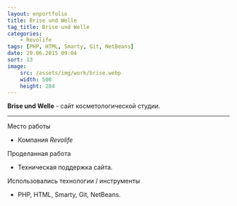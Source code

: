 ```yaml
---
layout: enportfolio
title: Brise und Welle
tag_title: Brise und Welle
categories:
    - Revolife
tags: [PHP, HTML, Smarty, Git, NetBeans]
date: 29.06.2015 09:04
sort: 13
image: 
    src: /assets/img/work/brise.webp 
    width: 500
    height: 284
---
```


**Brise und Welle** - сайт косметологической студии.

---

Место работы

* Компания _Revolife_

Проделанная работа

* Техническая поддержка сайта.

Использовались технологии / инструменты

* PHP, HTML, Smarty, Git, NetBeans.
